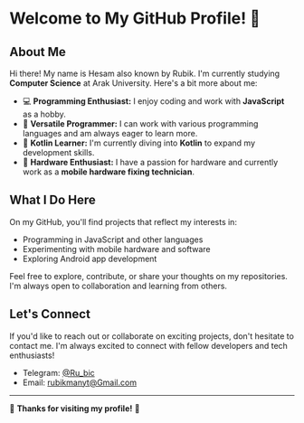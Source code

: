 # Welcome to My GitHub Profile! :wave:

## About Me

Hi there! My name is Hesam also known by Rubik. I'm currently studying **Computer Science** at Arak University. Here's a bit more about me:

- :computer: **Programming Enthusiast:** I enjoy coding and work with **JavaScript** as a hobby.
- :wrench: **Versatile Programmer:** I can work with various programming languages and am always eager to learn more.
- :robot: **Kotlin Learner:** I'm currently diving into **Kotlin** to expand my development skills.
- :iphone: **Hardware Enthusiast:** I have a passion for hardware and currently work as a **mobile hardware fixing technician**.

## What I Do Here

On my GitHub, you'll find projects that reflect my interests in:
- Programming in JavaScript and other languages
- Experimenting with mobile hardware and software
- Exploring Android app development

Feel free to explore, contribute, or share your thoughts on my repositories. I'm always open to collaboration and learning from others.

## Let's Connect

If you'd like to reach out or collaborate on exciting projects, don't hesitate to contact me. I'm always excited to connect with fellow developers and tech enthusiasts!
- Telegram: [@Ru\_bic](https://t.me/Ru_Bic)
- Email: [rubikmanyt@Gmail.com](mailto\:rubikmanyt@Gmail.com)

---

:star2: **Thanks for visiting my profile!** :star2:
